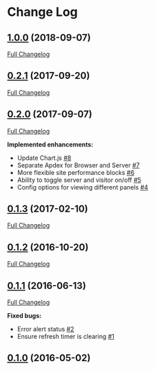# Change Log

## [1.0.0](https://github.com/webbuilders-group/silverstripe-new-relic/tree/1.0.0) (2018-09-07)
[Full Changelog](https://github.com/webbuilders-group/silverstripe-new-relic/compare/0.2.1...1.0.0)

## [0.2.1](https://github.com/webbuilders-group/silverstripe-new-relic/tree/0.2.1) (2017-09-20)
[Full Changelog](https://github.com/webbuilders-group/silverstripe-new-relic/compare/0.2.0...0.2.1)

## [0.2.0](https://github.com/webbuilders-group/silverstripe-new-relic/tree/0.2.0) (2017-09-07)
[Full Changelog](https://github.com/webbuilders-group/silverstripe-new-relic/compare/0.1.3...0.2.0)

**Implemented enhancements:**

- Update Chart.js [\#8](https://github.com/webbuilders-group/silverstripe-new-relic/issues/8)
- Separate Apdex for Browser and Server [\#7](https://github.com/webbuilders-group/silverstripe-new-relic/issues/7)
- More flexible site performance blocks [\#6](https://github.com/webbuilders-group/silverstripe-new-relic/issues/6)
- Ability to toggle server and visitor on/off [\#5](https://github.com/webbuilders-group/silverstripe-new-relic/issues/5)
- Config options for viewing different panels [\#4](https://github.com/webbuilders-group/silverstripe-new-relic/issues/4)

## [0.1.3](https://github.com/webbuilders-group/silverstripe-new-relic/tree/0.1.3) (2017-02-10)
[Full Changelog](https://github.com/webbuilders-group/silverstripe-new-relic/compare/0.1.2...0.1.3)

## [0.1.2](https://github.com/webbuilders-group/silverstripe-new-relic/tree/0.1.2) (2016-10-20)
[Full Changelog](https://github.com/webbuilders-group/silverstripe-new-relic/compare/0.1.1...0.1.2)

## [0.1.1](https://github.com/webbuilders-group/silverstripe-new-relic/tree/0.1.1) (2016-06-13)
[Full Changelog](https://github.com/webbuilders-group/silverstripe-new-relic/compare/0.1.0...0.1.1)

**Fixed bugs:**

- Error alert status [\#2](https://github.com/webbuilders-group/silverstripe-new-relic/issues/2)
- Ensure refresh timer is clearing [\#1](https://github.com/webbuilders-group/silverstripe-new-relic/issues/1)

## [0.1.0](https://github.com/webbuilders-group/silverstripe-new-relic/tree/0.1.0) (2016-05-02)
